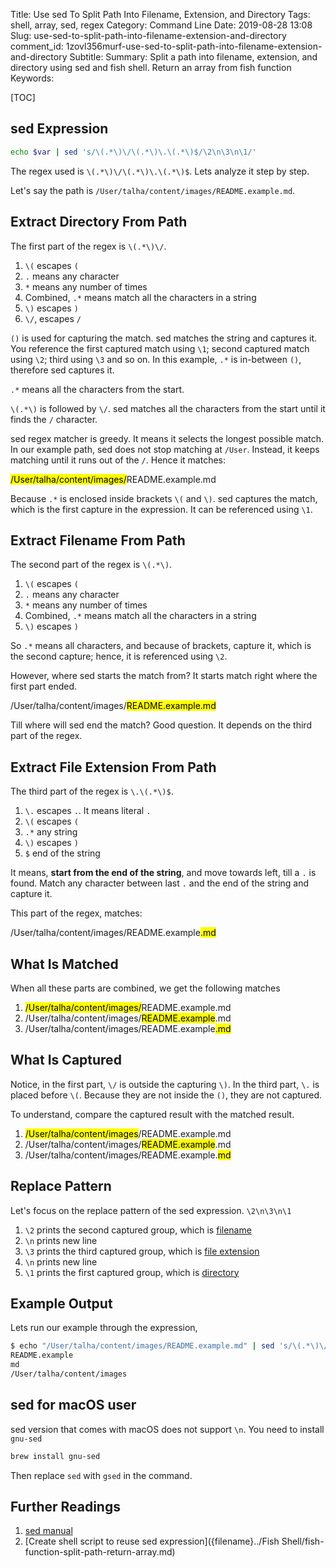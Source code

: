 Title: Use sed To Split Path Into Filename, Extension, and Directory
Tags: shell, array, sed, regex
Category: Command Line
Date: 2019-08-28 13:08
Slug: use-sed-to-split-path-into-filename-extension-and-directory
comment_id: 1zovl356murf-use-sed-to-split-path-into-filename-extension-and-directory
Subtitle:
Summary: Split a path into filename, extension, and directory using sed and fish shell. Return an array from fish function
Keywords:

[TOC]

## sed Expression

```bash
echo $var | sed 's/\(.*\)\/\(.*\)\.\(.*\)$/\2\n\3\n\1/'
```

The regex used is `\(.*\)\/\(.*\)\.\(.*\)$`. Lets analyze it step by step.

Let's say the path is `/User/talha/content/images/README.example.md`.

## Extract Directory From Path

The first part of the regex is `\(.*\)\/`.

1. `\(` escapes `(`
1. `.` means any character
1. `*` means any number of times
1. Combined, `.*` means match all the characters in a string
1. `\)` escapes `)`
1. `\/`, escapes `/`

`()` is used for capturing the match. sed matches the string and captures it.
You reference the first captured match using `\1`; second captured match using
`\2`; third using `\3` and so on. In this example, `.*` is in-between `()`,
therefore sed captures it.

`.*` means all the characters from the start.

`\(.*\)` is followed by `\/`. sed matches all the characters from the start until
it finds the `/` character.

sed regex matcher is greedy. It means it selects the longest possible match.
In our example path, sed does not stop matching at `/User`. Instead, it keeps
matching until it runs out of the `/`. Hence it matches:

<mark>/User/talha/content/images/</mark>README.example.md

Because `.*` is enclosed inside brackets `\(` and `\)`. sed captures the match, which is the first capture in the expression. It can be referenced using `\1`.

## Extract Filename From Path

The second part of the regex is `\(.*\)`.

1. `\(` escapes `(`
1. `.` means any character
1. `*` means any number of times
1. Combined, `.*` means match all the characters in a string
1. `\)` escapes `)`

So `.*` means all characters, and because of brackets, capture it, which is the second capture; hence, it is referenced using `\2`.

However, where sed starts the match from? It starts match right where the first part ended.

/User/talha/content/images/<mark>README.example.md</mark>

Till where will sed end the match? Good question. It depends on the third part of the regex.

## Extract File Extension From Path

The third part of the regex is `\.\(.*\)$`.

1. `\.` escapes `.`. It means literal `.`
1. `\(` escapes `(`
1. `.*` any string
1. `\)` escapes `)`
1. `$` end of the string

It means, **start from the end of the string**, and move towards left, till a `.`
is found. Match any character between last `.` and the end of the string and
capture it.

This part of the regex, matches:

/User/talha/content/images/README.example<mark>.md</mark>

## What Is Matched

When all these parts are combined, we get the following matches

1. <mark>/User/talha/content/images/</mark>README.example.md
1. /User/talha/content/images/<mark>README.example</mark>.md
1. /User/talha/content/images/README.example<mark>.md</mark>

## What Is Captured

Notice, in the first part, `\/` is outside the capturing `\)`. In the third part, `\.` is placed before `\(`. Because they are not inside the `()`, they are not captured.

To understand, compare the captured result with the matched result.

1. <mark>/User/talha/content/images</mark>/README.example.md
1. /User/talha/content/images/<mark>README.example</mark>.md
1. /User/talha/content/images/README.example.<mark>md</mark>

## Replace Pattern

Let's focus on the replace pattern of the sed expression. `\2\n\3\n\1`

1. `\2` prints the second captured group, which is [filename](#extract-filename-from-path)
1. `\n` prints new line
1. `\3` prints the third captured group, which is [file extension](#extract-file-extension-from-path)
1. `\n` prints new line
1. `\1` prints the first captured group, which is [directory](#extract-directory-from-path)

## Example Output

Lets run our example through the expression,

```bash
$ echo "/User/talha/content/images/README.example.md" | sed 's/\(.*\)\/\(.*\)\.\(.*\)$/\1\n\2\n\3/'
README.example
md
/User/talha/content/images
```

## sed for macOS user

sed version that comes with macOS does not support `\n`. You need to install `gnu-sed`

```bash
brew install gnu-sed
```

Then replace `sed` with `gsed` in the command.

## Further Readings

1. [sed manual](https://www.gnu.org/software/sed/manual/sed.html)
1. [Create shell script to reuse sed expression]({filename}../Fish Shell/fish-function-split-path-return-array.md)
